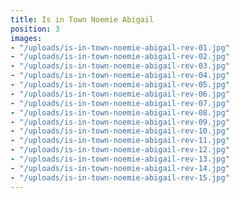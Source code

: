 ```yaml
---
title: Is in Town Noemie Abigail
position: 3
images:
- "/uploads/is-in-town-noemie-abigail-rev-01.jpg"
- "/uploads/is-in-town-noemie-abigail-rev-02.jpg"
- "/uploads/is-in-town-noemie-abigail-rev-03.jpg"
- "/uploads/is-in-town-noemie-abigail-rev-04.jpg"
- "/uploads/is-in-town-noemie-abigail-rev-05.jpg"
- "/uploads/is-in-town-noemie-abigail-rev-06.jpg"
- "/uploads/is-in-town-noemie-abigail-rev-07.jpg"
- "/uploads/is-in-town-noemie-abigail-rev-08.jpg"
- "/uploads/is-in-town-noemie-abigail-rev-09.jpg"
- "/uploads/is-in-town-noemie-abigail-rev-10.jpg"
- "/uploads/is-in-town-noemie-abigail-rev-11.jpg"
- "/uploads/is-in-town-noemie-abigail-rev-12.jpg"
- "/uploads/is-in-town-noemie-abigail-rev-13.jpg"
- "/uploads/is-in-town-noemie-abigail-rev-14.jpg"
- "/uploads/is-in-town-noemie-abigail-rev-15.jpg"
---
```


